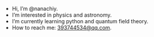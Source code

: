 - Hi, I’m @nanachiy.
- I’m interested in physics and astronomy.
- I’m currently learning python and quantum field theory.
- How to reach me: 393744534@qq.com.

<!---
nanachiy/nanachiy is a ✨ special ✨ repository because its `README.md` (this file) appears on your GitHub profile.
You can click the Preview link to take a look at your changes.
--->
